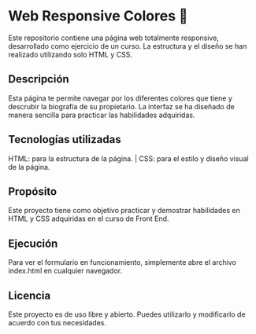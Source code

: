 # Web Responsive Colores 🎨
Este repositorio contiene una página web totalmente responsive, desarrollado como ejercicio de un curso. La estructura y el diseño se han realizado utilizando solo HTML y CSS.

## Descripción
Esta página te permite navegar por los diferentes colores que tiene y descrubir la biografía de su propietario. La interfaz se ha diseñado de manera sencilla para practicar las habilidades adquiridas.

## Tecnologías utilizadas
HTML: para la estructura de la página. | CSS: para el estilo y diseño visual de la página.

## Propósito
Este proyecto tiene como objetivo practicar y demostrar habilidades en HTML y CSS adquiridas en el curso de Front End.

## Ejecución
Para ver el formulario en funcionamiento, simplemente abre el archivo index.html en cualquier navegador.

## Licencia
Este proyecto es de uso libre y abierto. Puedes utilizarlo y modificarlo de acuerdo con tus necesidades.
